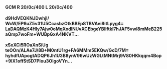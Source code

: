 #### GCM R 20/0c/400 L 20/0c/400
**d9HdVEQKNJDwhjl/**<br/>**WcW/EP6uZ5v31U5CcasbzOtkBBEp8TBVAei9itLpyg4=**<br/>**LaDAQMzK4HIy7Ajw0oMqXodlNUvXCEbgeYBIlftkl7hJAF5vwI8mMeB225aQmp7woFm+WUBpGxA4NKVT...**<br/><br/>
**xSxXCi5ROaXnSiUg**<br/>**teOOn/ALAe7J/8B+M0ntU1rg+FA6MMm5EKQw/GcD/7M=**<br/>**hyhdfUApogtADQP6Jh1U3B8ynV96wUzWGLtMNtMrj9V80HKkqqm4Bop+9IX1offStSD7PIou3OlgoVYn...**